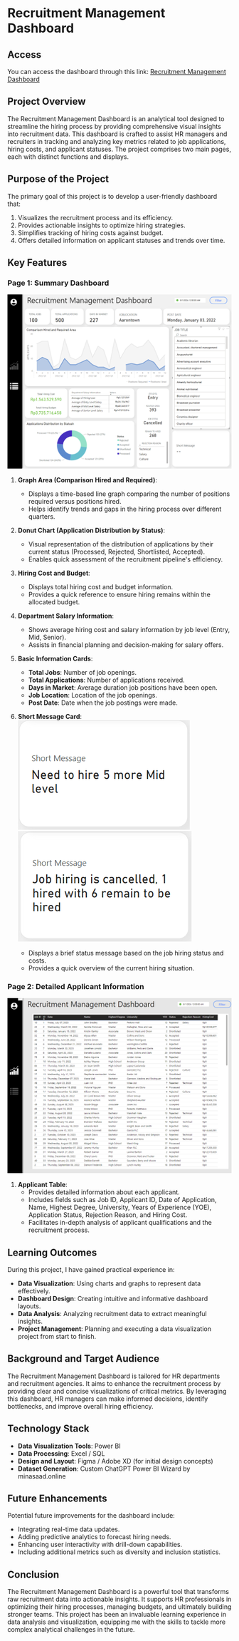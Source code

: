 # Recruitment Management Dashboard

## Access

You can access the dashboard through this link: [Recruitment Management Dashboard](https://app.powerbi.com/view?r=eyJrIjoiNDQxMmQwM2QtMzcxOS00MDIxLThkM2ItNDUwM2JjYzkzMzdjIiwidCI6IjZiOWFiYjk5LTY4OWMtNDcxMi04OTU2LTU1MjBlYjY2NWZiMCIsImMiOjEwfQ%3D%3D)

## Project Overview

The Recruitment Management Dashboard is an analytical tool designed to streamline the hiring process by providing comprehensive visual insights into recruitment data. This dashboard is crafted to assist HR managers and recruiters in tracking and analyzing key metrics related to job applications, hiring costs, and applicant statuses. The project comprises two main pages, each with distinct functions and displays.

## Purpose of the Project

The primary goal of this project is to develop a user-friendly dashboard that:
1. Visualizes the recruitment process and its efficiency.
2. Provides actionable insights to optimize hiring strategies.
3. Simplifies tracking of hiring costs against budget.
4. Offers detailed information on applicant statuses and trends over time.

## Key Features

### Page 1: Summary Dashboard

![Summary Dashboard](Images/Summary_dashboard_image.png)

1. **Graph Area (Comparison Hired and Required)**:
   - Displays a time-based line graph comparing the number of positions required versus positions hired.
   - Helps identify trends and gaps in the hiring process over different quarters.

2. **Donut Chart (Application Distribution by Status)**:
   - Visual representation of the distribution of applications by their current status (Processed, Rejected, Shortlisted, Accepted).
   - Enables quick assessment of the recruitment pipeline's efficiency.

3. **Hiring Cost and Budget**:
   - Displays total hiring cost and budget information.
   - Provides a quick reference to ensure hiring remains within the allocated budget.

4. **Department Salary Information**:
   - Shows average hiring cost and salary information by job level (Entry, Mid, Senior).
   - Assists in financial planning and decision-making for salary offers.

5. **Basic Information Cards**:
   - **Total Jobs**: Number of job openings.
   - **Total Applications**: Number of applications received.
   - **Days in Market**: Average duration job positions have been open.
   - **Job Location**: Location of the job openings.
   - **Post Date**: Date when the job postings were made.

6. **Short Message Card**:  
![short message 1](Images/shortmessage_1.png)
![short message 2](Images/shortmessage_2.png)  
   - Displays a brief status message based on the job hiring status and costs.
   - Provides a quick overview of the current hiring situation.

### Page 2: Detailed Applicant Information

![Applicant Table](Images/Secondpage.png)

1. **Applicant Table**:
   - Provides detailed information about each applicant.
   - Includes fields such as Job ID, Applicant ID, Date of Application, Name, Highest Degree, University, Years of Experience (YOE), Application Status, Rejection Reason, and Hiring Cost.
   - Facilitates in-depth analysis of applicant qualifications and the recruitment process.

## Learning Outcomes

During this project, I have gained practical experience in:
- **Data Visualization**: Using charts and graphs to represent data effectively.
- **Dashboard Design**: Creating intuitive and informative dashboard layouts.
- **Data Analysis**: Analyzing recruitment data to extract meaningful insights.
- **Project Management**: Planning and executing a data visualization project from start to finish.

## Background and Target Audience

The Recruitment Management Dashboard is tailored for HR departments and recruitment agencies. It aims to enhance the recruitment process by providing clear and concise visualizations of critical metrics. By leveraging this dashboard, HR managers can make informed decisions, identify bottlenecks, and improve overall hiring efficiency.

## Technology Stack

- **Data Visualization Tools**: Power BI
- **Data Processing**: Excel / SQL
- **Design and Layout**: Figma / Adobe XD (for initial design concepts)
- **Dataset Generation**: Custom ChatGPT Power BI Wizard by minasaad.online

## Future Enhancements

Potential future improvements for the dashboard include:
- Integrating real-time data updates.
- Adding predictive analytics to forecast hiring needs.
- Enhancing user interactivity with drill-down capabilities.
- Including additional metrics such as diversity and inclusion statistics.

## Conclusion

The Recruitment Management Dashboard is a powerful tool that transforms raw recruitment data into actionable insights. It supports HR professionals in optimizing their hiring processes, managing budgets, and ultimately building stronger teams. This project has been an invaluable learning experience in data analysis and visualization, equipping me with the skills to tackle more complex analytical challenges in the future.
